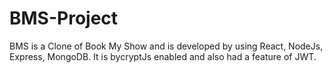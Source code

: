 # BMS-Project
BMS is a Clone of Book My Show and is developed by using React, NodeJs, Express, MongoDB. It is bycryptJs enabled and also had a feature of JWT.
